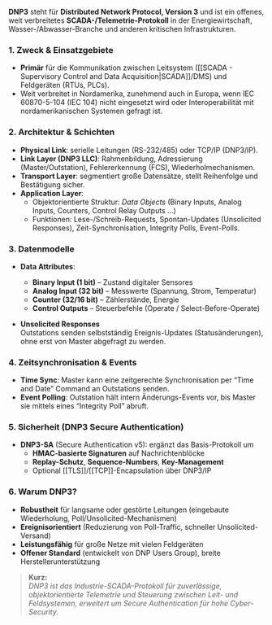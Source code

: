 **DNP3** steht für **Distributed Network Protocol, Version 3** und ist ein offenes, weit verbreitetes **SCADA-/Telemetrie-Protokoll** in der Energiewirtschaft, Wasser-/Abwasser-Branche und anderen kritischen Infrastrukturen.
### 1. Zweck & Einsatzgebiete

- **Primär** für die Kommunikation zwischen Leitsystem ([[SCADA - Supervisory Control and Data Acquisition|SCADA]]/DMS) und Feldgeräten (RTUs, PLCs).
- Weit verbreitet in Nordamerika, zunehmend auch in Europa, wenn IEC 60870-5-104 (IEC 104) nicht eingesetzt wird oder Interoperabilität mit nordamerikanischen Systemen gefragt ist.

### 2. Architektur & Schichten
- **Physical Link**: serielle Leitungen (RS-232/485) oder TCP/IP (DNP3/IP).
- **Link Layer (DNP3 LLC)**: Rahmenbildung, Adressierung (Master/Outstation), Fehlererkennung (FCS), Wiederholmechanismen.
- **Transport Layer**: segmentiert große Datensätze, stellt Reihenfolge und Bestätigung sicher.
- **Application Layer**:
    - Objektorientierte Struktur: _Data Objects_ (Binary Inputs, Analog Inputs, Counters, Control Relay Outputs …)
    - Funktionen: Lese-/Schreib-Requests, Spontan-Updates (Unsolicited Responses), Zeit-Synchronisation, Integrity Polls, Event-Polls.

### 3. Datenmodelle
- **Data Attributes**:
    - **Binary Input (1 bit)** – Zustand digitaler Sensores
    - **Analog Input (32 bit)** – Messwerte (Spannung, Strom, Temperatur)
    - **Counter (32/16 bit)** – Zählerstände, Energie
    - **Control Outputs** – Steuerbefehle (Operate / Select-Before-Operate)

- **Unsolicited Responses**  
    Outstations senden selbstständig Ereignis-Updates (Statusänderungen), ohne erst von Master abgefragt zu werden.
   
### 4. Zeitsynchronisation & Events
- **Time Sync**: Master kann eine zeitgerechte Synchronisation per “Time and Date” Command an Outstations senden.
- **Event Polling**: Outstation hält intern Änderungs-Events vor, bis Master sie mittels eines “Integrity Poll” abruft.

### 5. Sicherheit (DNP3 Secure Authentication)
- **DNP3-SA** (Secure Authentication v5): ergänzt das Basis-Protokoll um
    - **HMAC-basierte Signaturen** auf Nachrichtenblöcke
    - **Replay-Schutz**, **Sequence-Numbers**, **Key-Management**
    - Optional [[TLS]]/[[TCP]]-Encapsulation über DNP3/IP

### 6. Warum DNP3?
- **Robustheit** für langsame oder gestörte Leitungen (eingebaute Wiederholung, Poll/Unsolicited-Mechanismen)
- **Ereignisorientiert** (Reduzierung von Poll-Traffic, schneller Unsolicited-Versand)
- **Leistungsfähig** für große Netze mit vielen Feld­geräten
- **Offener Standard** (entwickelt von DNP Users Group), breite Herstellerunterstützung

> **Kurz:**  
> _DNP3 ist das Industrie-SCADA-Protokoll für zuverlässige, objektorientierte Telemetrie und Steuerung zwischen Leit- und Feldsystemen, erweitert um Secure Authentication für hohe Cyber-Security._